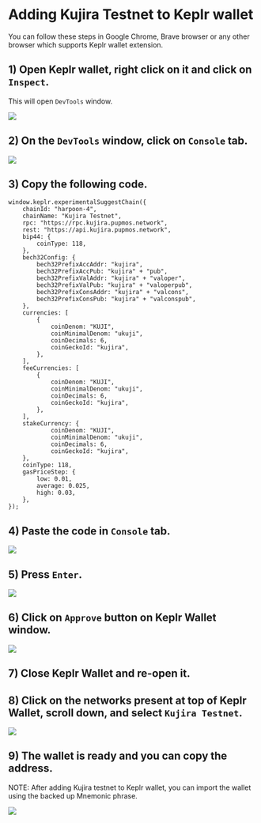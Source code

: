 # Adding Kujira Testnet to Keplr wallet

You can follow these steps in Google Chrome, Brave browser or any other browser which supports Keplr wallet extension.

## 1) Open Keplr wallet, right click on it and click on ``Inspect``.

This will open ``DevTools`` window.

![](https://www.synergynodes.com/images/kujira-testnet-keplr/Kujira-Testnet-Keplr-01-min.png)

## 2) On the ``DevTools`` window, click on ``Console`` tab.

![](https://www.synergynodes.com/images/kujira-testnet-keplr/Kujira-Testnet-Keplr-02-min.png)

## 3) Copy the following code.

```
window.keplr.experimentalSuggestChain({
    chainId: "harpoon-4",
    chainName: "Kujira Testnet",
    rpc: "https://rpc.kujira.pupmos.network",
    rest: "https://api.kujira.pupmos.network",
    bip44: {
        coinType: 118,
    },
    bech32Config: {
        bech32PrefixAccAddr: "kujira",
        bech32PrefixAccPub: "kujira" + "pub",
        bech32PrefixValAddr: "kujira" + "valoper",
        bech32PrefixValPub: "kujira" + "valoperpub",
        bech32PrefixConsAddr: "kujira" + "valcons",
        bech32PrefixConsPub: "kujira" + "valconspub",
    },
    currencies: [ 
        { 
            coinDenom: "KUJI", 
            coinMinimalDenom: "ukuji", 
            coinDecimals: 6, 
            coinGeckoId: "kujira", 
        }, 
    ],
    feeCurrencies: [
        { 
            coinDenom: "KUJI", 
            coinMinimalDenom: "ukuji", 
            coinDecimals: 6, 
            coinGeckoId: "kujira", 
        },
    ],
    stakeCurrency: { 
            coinDenom: "KUJI", 
            coinMinimalDenom: "ukuji", 
            coinDecimals: 6, 
            coinGeckoId: "kujira", 
    },
    coinType: 118,
    gasPriceStep: {
        low: 0.01,
        average: 0.025,
        high: 0.03,
    },
});
```

## 4) Paste the code in ``Console`` tab.

![](https://www.synergynodes.com/images/kujira-testnet-keplr/Kujira-Testnet-Keplr-03-min.png)

## 5) Press ``Enter``.

![](https://www.synergynodes.com/images/kujira-testnet-keplr/Kujira-Testnet-Keplr-04-min.png)

## 6) Click on ``Approve`` button on Keplr Wallet window.

![](https://www.synergynodes.com/images/kujira-testnet-keplr/Kujira-Testnet-Keplr-05-min.png)

## 7) Close Keplr Wallet and re-open it.

## 8) Click on the networks present at top of Keplr Wallet, scroll down, and select ``Kujira Testnet``.

![](https://www.synergynodes.com/images/kujira-testnet-keplr/Kujira-Testnet-Keplr-06-min.png)

## 9) The wallet is ready and you can copy the address.

NOTE: After adding Kujira testnet to Keplr wallet, you can import the wallet using the backed up Mnemonic phrase.

![](https://www.synergynodes.com/images/kujira-testnet-keplr/Kujira-Testnet-Keplr-07-min.png)
